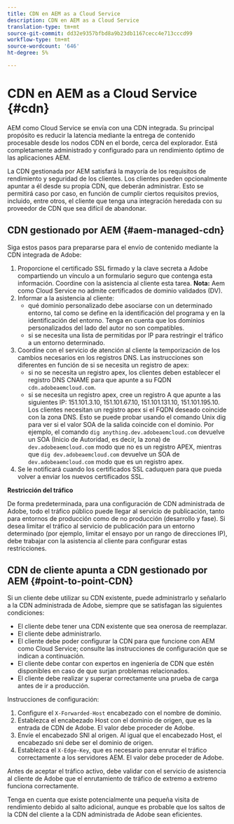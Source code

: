 ```yaml
---
title: CDN en AEM as a Cloud Service
description: CDN en AEM as a Cloud Service
translation-type: tm+mt
source-git-commit: dd32e9357bfbd8a9b23db1167cecc4e713cccd99
workflow-type: tm+mt
source-wordcount: '646'
ht-degree: 5%

---
```



# CDN en AEM as a Cloud Service {#cdn}

AEM como Cloud Service se envía con una CDN integrada. Su principal propósito es reducir la latencia mediante la entrega de contenido procesable desde los nodos CDN en el borde, cerca del explorador. Está completamente administrado y configurado para un rendimiento óptimo de las aplicaciones AEM.

La CDN gestionada por AEM satisfará la mayoría de los requisitos de rendimiento y seguridad de los clientes. Los clientes pueden opcionalmente apuntar a él desde su propia CDN, que deberán administrar. Esto se permitirá caso por caso, en función de cumplir ciertos requisitos previos, incluido, entre otros, el cliente que tenga una integración heredada con su proveedor de CDN que sea difícil de abandonar.

## CDN gestionado por AEM  {#aem-managed-cdn}

Siga estos pasos para prepararse para el envío de contenido mediante la CDN integrada de Adobe:

1. Proporcione el certificado SSL firmado y la clave secreta a Adobe compartiendo un vínculo a un formulario seguro que contenga esta información. Coordine con la asistencia al cliente esta tarea.
   **Nota:** Aem como Cloud Service no admite certificados de dominio validados (DV).
1. Informar a la asistencia al cliente:
   * qué dominio personalizado debe asociarse con un determinado entorno, tal como se define en la identificación del programa y en la identificación del entorno. Tenga en cuenta que los dominios personalizados del lado del autor no son compatibles.
   * si se necesita una lista de permitidas por IP para restringir el tráfico a un entorno determinado.
1. Coordine con el servicio de atención al cliente la temporización de los cambios necesarios en los registros DNS. Las instrucciones son diferentes en función de si se necesita un registro de apex:
   * si no se necesita un registro apex, los clientes deben establecer el registro DNS CNAME para que apunte a su FQDN `cdn.adobeaemcloud.com`.
   * si se necesita un registro apex, cree un registro A que apunte a las siguientes IP: 151.101.3.10, 151.101.67.10, 151.101.131.10, 151.101.195.10. Los clientes necesitan un registro apex si el FQDN deseado coincide con la zona DNS. Esto se puede probar usando el comando Unix dig para ver si el valor SOA de la salida coincide con el dominio. Por ejemplo, el comando `dig anything.dev.adobeaemcloud.com` devuelve un SOA (Inicio de Autoridad, es decir, la zona) de `dev.adobeaemcloud.com` modo que no es un registro APEX, mientras que `dig dev.adobeaemcloud.com` devuelve un SOA de `dev.adobeaemcloud.com` modo que es un registro apex.
1. Se le notificará cuando los certificados SSL caduquen para que pueda volver a enviar los nuevos certificados SSL.

**Restricción del tráfico**

De forma predeterminada, para una configuración de CDN administrada de Adobe, todo el tráfico público puede llegar al servicio de publicación, tanto para entornos de producción como de no producción (desarrollo y fase). Si desea limitar el tráfico al servicio de publicación para un entorno determinado (por ejemplo, limitar el ensayo por un rango de direcciones IP), debe trabajar con la asistencia al cliente para configurar estas restricciones.

## CDN de cliente apunta a CDN gestionado por AEM {#point-to-point-CDN}

Si un cliente debe utilizar su CDN existente, puede administrarlo y señalarlo a la CDN administrada de Adobe, siempre que se satisfagan las siguientes condiciones:

* El cliente debe tener una CDN existente que sea onerosa de reemplazar.
* El cliente debe administrarlo.
* El cliente debe poder configurar la CDN para que funcione con AEM como Cloud Service; consulte las instrucciones de configuración que se indican a continuación.
* El cliente debe contar con expertos en ingeniería de CDN que estén disponibles en caso de que surjan problemas relacionados.
* El cliente debe realizar y superar correctamente una prueba de carga antes de ir a producción.

Instrucciones de configuración:

1. Configure el `X-Forwarded-Host` encabezado con el nombre de dominio.
1. Establezca el encabezado Host con el dominio de origen, que es la entrada de CDN de Adobe. El valor debe proceder de Adobe.
1. Envíe el encabezado SNI al origen. Al igual que el encabezado Host, el encabezado sni debe ser el dominio de origen.
1. Establezca el `X-Edge-Key`, que es necesario para enrutar el tráfico correctamente a los servidores AEM. El valor debe proceder de Adobe.

Antes de aceptar el tráfico activo, debe validar con el servicio de asistencia al cliente de Adobe que el enrutamiento de tráfico de extremo a extremo funciona correctamente.

Tenga en cuenta que existe potencialmente una pequeña visita de rendimiento debido al salto adicional, aunque es probable que los saltos de la CDN del cliente a la CDN administrada de Adobe sean eficientes.

